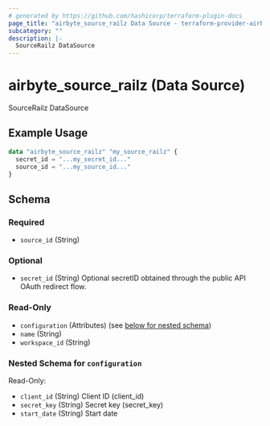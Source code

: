 ```yaml
---
# generated by https://github.com/hashicorp/terraform-plugin-docs
page_title: "airbyte_source_railz Data Source - terraform-provider-airbyte"
subcategory: ""
description: |-
  SourceRailz DataSource
---
```


# airbyte_source_railz (Data Source)

SourceRailz DataSource

## Example Usage

```terraform
data "airbyte_source_railz" "my_source_railz" {
  secret_id = "...my_secret_id..."
  source_id = "...my_source_id..."
}
```

<!-- schema generated by tfplugindocs -->
## Schema

### Required

- `source_id` (String)

### Optional

- `secret_id` (String) Optional secretID obtained through the public API OAuth redirect flow.

### Read-Only

- `configuration` (Attributes) (see [below for nested schema](#nestedatt--configuration))
- `name` (String)
- `workspace_id` (String)

<a id="nestedatt--configuration"></a>
### Nested Schema for `configuration`

Read-Only:

- `client_id` (String) Client ID (client_id)
- `secret_key` (String) Secret key (secret_key)
- `start_date` (String) Start date


